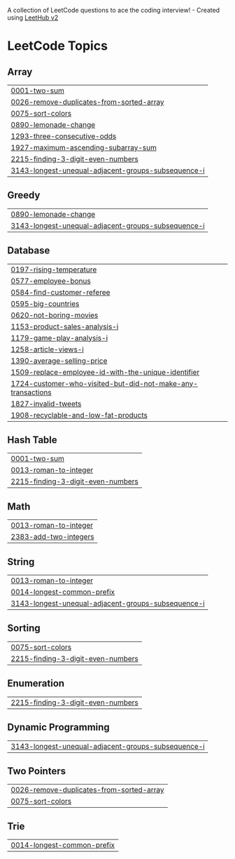 A collection of LeetCode questions to ace the coding interview! - Created using [LeetHub v2](https://github.com/arunbhardwaj/LeetHub-2.0)
<!---LeetCode Topics Start-->
# LeetCode Topics
## Array
|  |
| ------- |
| [0001-two-sum](https://github.com/alina-28/Leetcode-Submissions/tree/master/0001-two-sum) |
| [0026-remove-duplicates-from-sorted-array](https://github.com/alina-28/Leetcode-Submissions/tree/master/0026-remove-duplicates-from-sorted-array) |
| [0075-sort-colors](https://github.com/alina-28/Leetcode-Submissions/tree/master/0075-sort-colors) |
| [0890-lemonade-change](https://github.com/alina-28/Leetcode-Submissions/tree/master/0890-lemonade-change) |
| [1293-three-consecutive-odds](https://github.com/alina-28/Leetcode-Submissions/tree/master/1293-three-consecutive-odds) |
| [1927-maximum-ascending-subarray-sum](https://github.com/alina-28/Leetcode-Submissions/tree/master/1927-maximum-ascending-subarray-sum) |
| [2215-finding-3-digit-even-numbers](https://github.com/alina-28/Leetcode-Submissions/tree/master/2215-finding-3-digit-even-numbers) |
| [3143-longest-unequal-adjacent-groups-subsequence-i](https://github.com/alina-28/Leetcode-Submissions/tree/master/3143-longest-unequal-adjacent-groups-subsequence-i) |
## Greedy
|  |
| ------- |
| [0890-lemonade-change](https://github.com/alina-28/Leetcode-Submissions/tree/master/0890-lemonade-change) |
| [3143-longest-unequal-adjacent-groups-subsequence-i](https://github.com/alina-28/Leetcode-Submissions/tree/master/3143-longest-unequal-adjacent-groups-subsequence-i) |
## Database
|  |
| ------- |
| [0197-rising-temperature](https://github.com/alina-28/Leetcode-Submissions/tree/master/0197-rising-temperature) |
| [0577-employee-bonus](https://github.com/alina-28/Leetcode-Submissions/tree/master/0577-employee-bonus) |
| [0584-find-customer-referee](https://github.com/alina-28/Leetcode-Submissions/tree/master/0584-find-customer-referee) |
| [0595-big-countries](https://github.com/alina-28/Leetcode-Submissions/tree/master/0595-big-countries) |
| [0620-not-boring-movies](https://github.com/alina-28/Leetcode-Submissions/tree/master/0620-not-boring-movies) |
| [1153-product-sales-analysis-i](https://github.com/alina-28/Leetcode-Submissions/tree/master/1153-product-sales-analysis-i) |
| [1179-game-play-analysis-i](https://github.com/alina-28/Leetcode-Submissions/tree/master/1179-game-play-analysis-i) |
| [1258-article-views-i](https://github.com/alina-28/Leetcode-Submissions/tree/master/1258-article-views-i) |
| [1390-average-selling-price](https://github.com/alina-28/Leetcode-Submissions/tree/master/1390-average-selling-price) |
| [1509-replace-employee-id-with-the-unique-identifier](https://github.com/alina-28/Leetcode-Submissions/tree/master/1509-replace-employee-id-with-the-unique-identifier) |
| [1724-customer-who-visited-but-did-not-make-any-transactions](https://github.com/alina-28/Leetcode-Submissions/tree/master/1724-customer-who-visited-but-did-not-make-any-transactions) |
| [1827-invalid-tweets](https://github.com/alina-28/Leetcode-Submissions/tree/master/1827-invalid-tweets) |
| [1908-recyclable-and-low-fat-products](https://github.com/alina-28/Leetcode-Submissions/tree/master/1908-recyclable-and-low-fat-products) |
## Hash Table
|  |
| ------- |
| [0001-two-sum](https://github.com/alina-28/Leetcode-Submissions/tree/master/0001-two-sum) |
| [0013-roman-to-integer](https://github.com/alina-28/Leetcode-Submissions/tree/master/0013-roman-to-integer) |
| [2215-finding-3-digit-even-numbers](https://github.com/alina-28/Leetcode-Submissions/tree/master/2215-finding-3-digit-even-numbers) |
## Math
|  |
| ------- |
| [0013-roman-to-integer](https://github.com/alina-28/Leetcode-Submissions/tree/master/0013-roman-to-integer) |
| [2383-add-two-integers](https://github.com/alina-28/Leetcode-Submissions/tree/master/2383-add-two-integers) |
## String
|  |
| ------- |
| [0013-roman-to-integer](https://github.com/alina-28/Leetcode-Submissions/tree/master/0013-roman-to-integer) |
| [0014-longest-common-prefix](https://github.com/alina-28/Leetcode-Submissions/tree/master/0014-longest-common-prefix) |
| [3143-longest-unequal-adjacent-groups-subsequence-i](https://github.com/alina-28/Leetcode-Submissions/tree/master/3143-longest-unequal-adjacent-groups-subsequence-i) |
## Sorting
|  |
| ------- |
| [0075-sort-colors](https://github.com/alina-28/Leetcode-Submissions/tree/master/0075-sort-colors) |
| [2215-finding-3-digit-even-numbers](https://github.com/alina-28/Leetcode-Submissions/tree/master/2215-finding-3-digit-even-numbers) |
## Enumeration
|  |
| ------- |
| [2215-finding-3-digit-even-numbers](https://github.com/alina-28/Leetcode-Submissions/tree/master/2215-finding-3-digit-even-numbers) |
## Dynamic Programming
|  |
| ------- |
| [3143-longest-unequal-adjacent-groups-subsequence-i](https://github.com/alina-28/Leetcode-Submissions/tree/master/3143-longest-unequal-adjacent-groups-subsequence-i) |
## Two Pointers
|  |
| ------- |
| [0026-remove-duplicates-from-sorted-array](https://github.com/alina-28/Leetcode-Submissions/tree/master/0026-remove-duplicates-from-sorted-array) |
| [0075-sort-colors](https://github.com/alina-28/Leetcode-Submissions/tree/master/0075-sort-colors) |
## Trie
|  |
| ------- |
| [0014-longest-common-prefix](https://github.com/alina-28/Leetcode-Submissions/tree/master/0014-longest-common-prefix) |
<!---LeetCode Topics End-->
